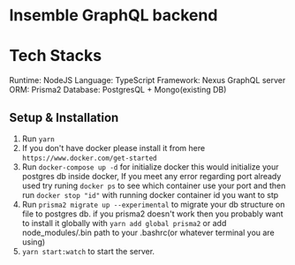 # Insemble GraphQL backend

# Tech Stacks

Runtime: NodeJS
Language: TypeScript
Framework: Nexus GraphQL server
ORM: Prisma2
Database: PostgresQL + Mongo(existing DB)

## Setup & Installation

1.  Run `yarn`
2.  If you don't have docker please install it from here `https://www.docker.com/get-started`
3.  Run `docker-compose up -d` for initialize docker this would initialize your postgres db inside docker, If you meet any error regarding port already used try runing `docker ps` to see which container use your port and then run `docker stop "id"` with running docker container id you want to stp
4.  Run `prisma2 migrate up --experimental` to migrate your db structure on file to postgres db. if you prisma2 doesn't work then you probably want to install it globally with `yarn add global prisma2` or add node_modules/.bin path to your .bashrc(or whatever terminal you are using)
5.  `yarn start:watch` to start the server.
